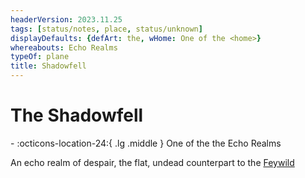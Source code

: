 ```yaml
---
headerVersion: 2023.11.25
tags: [status/notes, place, status/unknown]
displayDefaults: {defArt: the, wHome: One of the <home>}
whereabouts: Echo Realms
typeOf: plane
title: Shadowfell
---
```

# The Shadowfell
<div class="grid cards ext-narrow-margin ext-one-column" markdown>
-    :octicons-location-24:{ .lg .middle } One of the the Echo Realms  
</div>


An echo realm of despair, the flat, undead counterpart to the [Feywild](<../feywild/feywild.md>)

